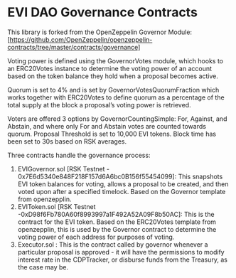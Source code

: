 # EVI DAO Governance Contracts

This library is forked from the OpenZeppelin Governor Module: [https://github.com/OpenZeppelin/openzeppelin-contracts/tree/master/contracts/governance]

Voting power is defined using the GovernorVotes module, which hooks to an ERC20Votes instance to determine the voting power of an account based on the token balance they hold when a proposal becomes active.

Quorum is set to 4% and is set by GovernorVotesQuorumFraction which works together with ERC20Votes to define quorum as a percentage of the total supply at the block a proposal’s voting power is retrieved.

Voters are offered 3 options by GovernorCountingSimple: For, Against, and Abstain, and where only For and Abstain votes are counted towards quorum.
Proposal Threshold is set to 10,000 EVI tokens. Block time has been set to 30s based on RSK averages.


Three contracts handle the governance process:
1. EVIGovernor.sol [RSK Testnet - 0x7E6d5340e848F218F157d6A6bc0B156f55454099]: This snapshots EVI token balances for voting, allows a proposal to be created, and then voted upon after a specified timelock. Based on the Governor template from openzepplin.
2. EVIToken.sol [RSK Testnet -0xD98f6Fb780A60f8993997a1F492A52A09F8b50AC]: This is the contract for the EVI token. Based on the ERC20Votes template from openzepplin, this is used by the Governor contract to determine the voting power of each address for purposes of voting.
3. Executor.sol : This is the contract called by governor whenever a particular proposal is approved - it will have the permissions to modify interest rate in the CDPTracker, or disburse funds from the Treasury, as the case may be.
